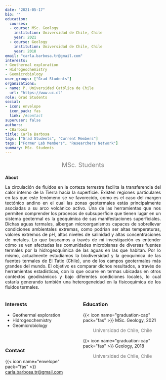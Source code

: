 ```yaml
---
date: "2021-05-17"
bio: ''
education:
  courses:
  - course: MSc. Geology 
    institution: Universidad de Chile, Chile 
    year: 2021
  - course: Geology 
    institution: Universidad de Chile, Chile
    year: 2018
email: "carla.barbosa.tr@gmail.com"
interests:
- Geothermal exploration
- Hidrogeochemistry
- Geomicrobiology
user_groups: ["Grad Students"]
organizations:
- name: P. Universidad Católica de Chile
  url: "https://www.uc.cl"
role: Grad Students
social:
- icon: envelope
  icon_pack: fas
  link: /#contact
superuser: false
authors:
- CBarbosa
title: Carla Barbosa
tags: ["Grad Students", "Current Members"]
tags: ["Former Lab Members", "Researchers Network"]
summary: MSc. Students
---
```

<p style="color:grey; font-size:20px; text-align:center;"> MSc. Students </p>

<div style="text-align:justify;">

**About**

La circulación de fluidos en la corteza terrestre facilita la transferencia del calor interno de la Tierra hacia la superficie. Existen regiones particulares en las que este fenómeno se ve favorecido, como es el caso del margen tectónico andino en el cual las zonas geotermales estás principalmente asociadas a su arco volcánico activo. Una de las herramientas que nos permiten comprender los procesos de subsuperficie que tienen lugar en un sistema geotermal es la geoquímica de sus manifestaciones superficiales. Dichas aguas termales, albergan microorganismos capaces de sobrellevar condiciones ambientales extremas, como podrían ser altas temperaturas, valores extremos de pH, altos niveles de salinidad y altas concentraciones de metales. Lo que buscamos a través de mi investigación es entender cómo se ven afectadas las comunidades microbianas de diversas fuentes termales por la hidrogeoquímica de las aguas en las que habitan. Por lo mismo, actualmente estudiamos la biodiversidad y la geoquímica de las fuentes termales de El Tatio (Chile), uno de los campos geotermales más grandes del mundo. El objetivo es comparar dichos resultados, a través de herramientas estadísticas, con lo que ocurre en termas ubicadas en otros contextos geodinámicos y bajo diferentes condiciones locales, lo cual estaría generando también una heterogeneidad en la fisicoquímica de los fluidos termales. <br>

</div>

<style>
.column-left{
  float: left;
  width: 50%;
  text-align: left;
}
.column-right{
  float: right;
  width: 50%;
  text-align: left;
}
</style>

<div class="column-left">

<h3> Interests </h3>

- Geothermal exploration
- Hidrogeochemistry
- Geomicrobiology

<br><br>

</div>

<div class="column-right">

<h3> Education </h3>
{{< icon name="graduation-cap" pack="fas" >}} MSc. Geology, 2021
<p style="color:grey; font-size:15px; padding-left:32px;"> Universidad de Chile, Chile </p>
{{< icon name="graduation-cap" pack="fas" >}} Geology, 2018
<p style="color:grey; font-size:15px; padding-left:32px;"> Universidad de Chile, Chile </p>

<br><br>
</div>


<h3> Contact </h3>

{{< icon name="envelope" pack="fas" >}} carla.barbosa.tr@gmail.com <br>
